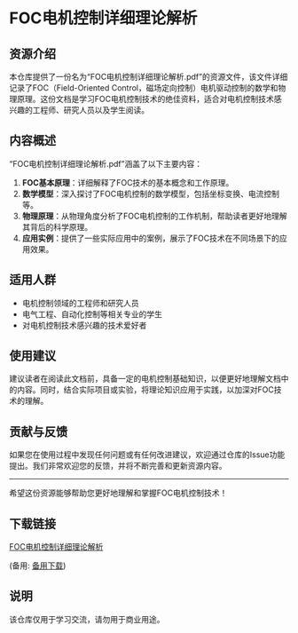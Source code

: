 # FOC电机控制详细理论解析

## 资源介绍

本仓库提供了一份名为“FOC电机控制详细理论解析.pdf”的资源文件，该文件详细记录了FOC（Field-Oriented Control，磁场定向控制）电机驱动控制的数学和物理原理。这份文档是学习FOC电机控制技术的绝佳资料，适合对电机控制技术感兴趣的工程师、研究人员以及学生阅读。

## 内容概述

“FOC电机控制详细理论解析.pdf”涵盖了以下主要内容：

1. **FOC基本原理**：详细解释了FOC技术的基本概念和工作原理。
2. **数学模型**：深入探讨了FOC电机控制的数学模型，包括坐标变换、电流控制等。
3. **物理原理**：从物理角度分析了FOC电机控制的工作机制，帮助读者更好地理解其背后的科学原理。
4. **应用实例**：提供了一些实际应用中的案例，展示了FOC技术在不同场景下的应用效果。

## 适用人群

- 电机控制领域的工程师和研究人员
- 电气工程、自动化控制等相关专业的学生
- 对电机控制技术感兴趣的技术爱好者

## 使用建议

建议读者在阅读此文档前，具备一定的电机控制基础知识，以便更好地理解文档中的内容。同时，结合实际项目或实验，将理论知识应用于实践，以加深对FOC技术的理解。

## 贡献与反馈

如果您在使用过程中发现任何问题或有任何改进建议，欢迎通过仓库的Issue功能提出。我们非常欢迎您的反馈，并将不断完善和更新资源内容。

---

希望这份资源能够帮助您更好地理解和掌握FOC电机控制技术！

## 下载链接
[FOC电机控制详细理论解析](https://pan.quark.cn/s/7f7c5c62ce4d) 

(备用: [备用下载](https://pan.baidu.com/s/1wY0X0sQE_MfjiRjni1vZNw?pwd=1234))

## 说明

该仓库仅用于学习交流，请勿用于商业用途。
